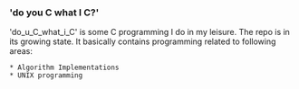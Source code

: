 ### 'do you C what I C?' ###
'do_u_C_what_i_C' is some C programming I do in my leisure. The repo is in its growing state. It basically contains programming related to following areas:

    * Algorithm Implementations
    * UNIX programming
